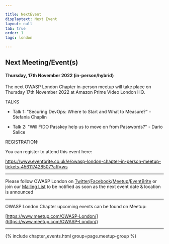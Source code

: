```yaml
---

title: NextEvent
displaytext: Next Event
layout: null
tab: true
order: 1
tags: london

---
```


## Next Meeting/Event(s)

#### Thursday, 17th November 2022 (in-person/hybrid)
The next OWASP London Chapter in-person meetup will take place on Thursday 17th November 2022 at Amazon Prime Video London HQ.

TALKS

* Talk 1: "Securing DevOps: Where to Start and What to Measure?" - Stefania Chaplin

* Talk 2: "Will FIDO Passkey help us to move on from Passwords?" - Dario Salice

REGISTRATION:

You can register to attend this event here:

https://www.eventbrite.co.uk/e/owasp-london-chapter-in-person-meetup-tickets-456117428507?aff=ws


---
Please follow OWASP London on [Twitter](https://twitter.com/owasplondon)/[Facebook](https://www.facebook.com/OWASPLondon)/[Meetup](https://www.meetup.com/OWASP-London/)/[EventBrite](https://www.eventbrite.co.uk/o/owasp-london-chapter-9790101329) or join our [Mailing List](https://groups.google.com/a/owasp.org/forum/#!forum/london-chapter) to be notified as soon as the next event date & location is announced

---
OWASP London Chapter upcoming events can be found on Meetup:

[https://www.meetup.com/OWASP-London/](https://www.meetup.com/OWASP-London/)

---


{% include chapter_events.html group=page.meetup-group %}

